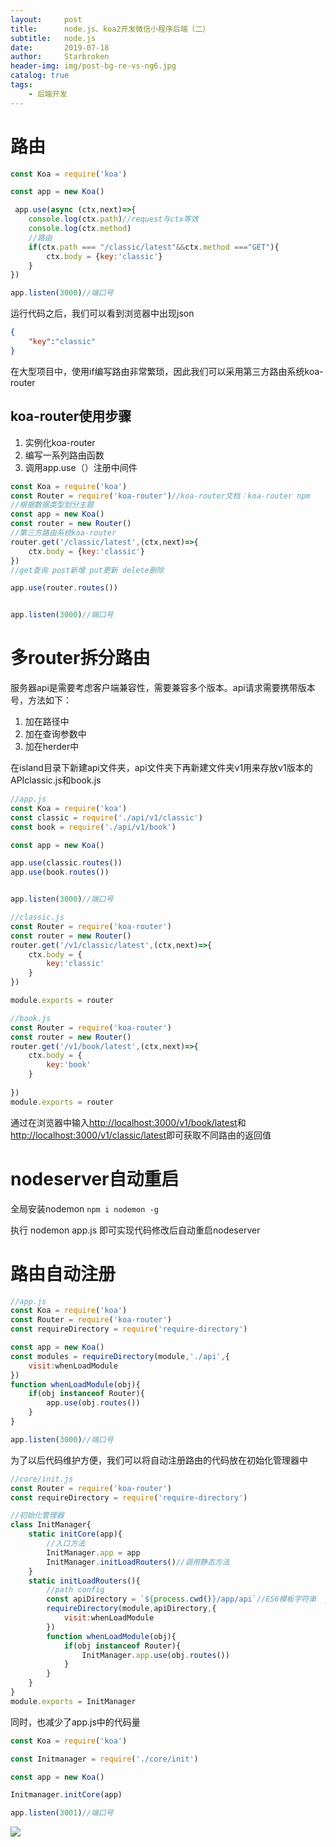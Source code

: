 ```yaml
---
layout:     post
title:      node.js、koa2开发微信小程序后端（二）
subtitle:   node.js
date:       2019-07-18
author:     Starbroken
header-img: img/post-bg-re-vs-ng6.jpg
catalog: true
tags:
    - 后端开发
---
```

# 路由

```javascript
const Koa = require('koa')

const app = new Koa() 

 app.use(async (ctx,next)=>{
    console.log(ctx.path)//request与ctx等效
    console.log(ctx.method)
    //路由
    if(ctx.path === "/classic/latest"&&ctx.method ==="GET"){
        ctx.body = {key:'classic'}
    } 
}) 

app.listen(3000)//端口号
```

运行代码之后，我们可以看到浏览器中出现json

```json
{
    "key":"classic"
}
```

在大型项目中，使用if编写路由非常繁琐，因此我们可以采用第三方路由系统koa-router

## koa-router使用步骤

1. 实例化koa-router
2. 编写一系列路由函数
3. 调用app.use（）注册中间件

```javascript
const Koa = require('koa')
const Router = require('koa-router')//koa-router文档：koa-router npm
//根据数据类型划分主题
const app = new Koa() 
const router = new Router()
//第三方路由系统koa-router
router.get('/classic/latest',(ctx,next)=>{
    ctx.body = {key:'classic'}
})
//get查询 post新增 put更新 delete删除

app.use(router.routes())


app.listen(3000)//端口号
```

# 多router拆分路由

服务器api是需要考虑客户端兼容性，需要兼容多个版本。api请求需要携带版本号，方法如下：

1. 加在路径中
2. 加在查询参数中
3. 加在herder中

在island目录下新建api文件夹，api文件夹下再新建文件夹v1用来存放v1版本的APIclassic.js和book.js

```javascript
//app.js
const Koa = require('koa')
const classic = require('./api/v1/classic')
const book = require('./api/v1/book')

const app = new Koa() 

app.use(classic.routes())
app.use(book.routes())


app.listen(3000)//端口号
```

```javascript
//classic.js
const Router = require('koa-router')
const router = new Router()
router.get('/v1/classic/latest',(ctx,next)=>{
    ctx.body = {
    	key:'classic'
    }
})

module.exports = router
```

```javascript
//book.js
const Router = require('koa-router')
const router = new Router()
router.get('/v1/book/latest',(ctx,next)=>{
    ctx.body = {
        key:'book'
    }
    
})
module.exports = router
```

通过在浏览器中输入<http://localhost:3000/v1/book/latest>和<http://localhost:3000/v1/classic/latest>即可获取不同路由的返回值

# nodeserver自动重启

全局安装nodemon `npm i nodemon -g`

执行 nodemon app.js 即可实现代码修改后自动重启nodeserver

# 路由自动注册

```javascript
//app.js
const Koa = require('koa')
const Router = require('koa-router')
const requireDirectory = require('require-directory')

const app = new Koa() 
const modules = requireDirectory(module,'./api',{
    visit:whenLoadModule
})
function whenLoadModule(obj){
    if(obj instanceof Router){
        app.use(obj.routes())
    }
}

app.listen(3000)//端口号
```

为了以后代码维护方便，我们可以将自动注册路由的代码放在初始化管理器中

```javascript
//core/init.js
const Router = require('koa-router')
const requireDirectory = require('require-directory')

//初始化管理器
class InitManager{
    static initCore(app){
        //入口方法
        InitManager.app = app
        InitManager.initLoadRouters()//调用静态方法
    }
    static initLoadRouters(){
        //path config
        const apiDirectory = `${process.cwd()}/app/api`//ES6模板字符串  process.cwd获取根目录
        requireDirectory(module,apiDirectory,{
            visit:whenLoadModule
        })
        function whenLoadModule(obj){
            if(obj instanceof Router){
                InitManager.app.use(obj.routes())
            }
        }
    }
}
module.exports = InitManager
```

同时，也减少了app.js中的代码量

```javascript
const Koa = require('koa')

const Initmanager = require('./core/init')

const app = new Koa() 

Initmanager.initCore(app)

app.listen(3001)//端口号
```

![](https://cloud-minapp-26894.cloud.ifanrusercontent.com/1hnziQgjPs8rUEbK.png)

